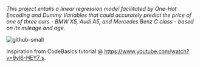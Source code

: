 *This project entails a linear regression model facilitated by One-Hot Encoding and Dummy Variables that could accurately predict the price of one of three cars - BMW X5, Audi A5, and Mercedes Benz C class - based on its mileage and age.*

![github-small](https://mediacloud.carbuyer.co.uk/image/private/s--xWg5JIjq--/f_auto,t_content-image-full-desktop@2/v1579647470/carbuyer/2019/06/1_0.jpg)


Inspiration from CodeBasics tutorial @ https://www.youtube.com/watch?v=9yl6-HEY7_s. 
